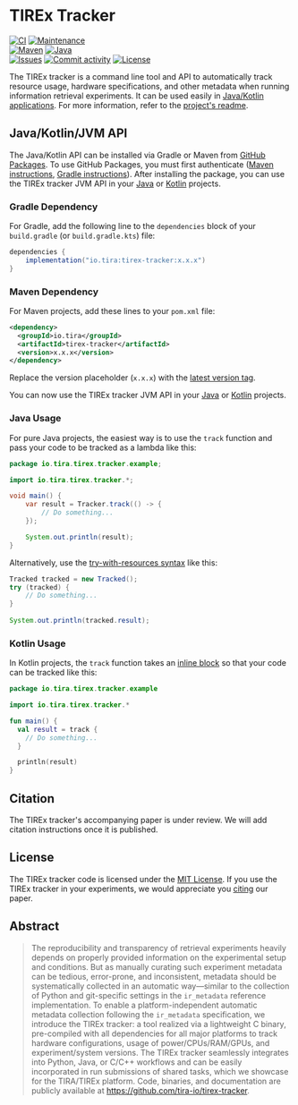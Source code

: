 # TIREx Tracker

[![CI](https://img.shields.io/github/actions/workflow/status/tira-io/tirex-tracker/ci.yml?branch=master&style=flat-square)](https://github.com/tira-io/tirex-tracker/actions/workflows/ci.yml)
[![Maintenance](https://img.shields.io/maintenance/yes/2025?style=flat-square)](https://github.com/tira-io/tirex-tracker/graphs/contributors) <!-- [![Code coverage](https://img.shields.io/codecov/c/github/tira-io/tirex-tracker?style=flat-square)](https://codecov.io/github/tira-io/tirex-tracker/) --> \
[![Maven](https://img.shields.io/github/v/tag/tira-io/tirex-tracker?style=flat-square&label=maven)](https://github.com/tira-io/tirex-tracker/packages/) [![Java](https://img.shields.io/badge/java-8_|_11_|_17_|_21-blue?style=flat-square)](https://github.com/tira-io/tirex-tracker/packages/) \
[![Issues](https://img.shields.io/github/issues/tira-io/tirex-tracker?style=flat-square)](https://github.com/tira-io/tirex-tracker/issues) [![Commit activity](https://img.shields.io/github/commit-activity/m/tira-io/tirex-tracker?style=flat-square)](https://github.com/tira-io/tirex-tracker/commits) [![License](https://img.shields.io/github/license/tira-io/tirex-tracker?style=flat-square)](LICENSE)

The TIREx tracker is a command line tool and API to automatically track resource usage, hardware specifications, and other metadata when running information retrieval experiments.
It can be used easily in [Java/Kotlin applications](#javakotlinjvm-api). For more information, refer to the [project's readme](https://github.com/tira-io/tirex-tracker?tab=readme-ov-file#readme).

## Java/Kotlin/JVM API

The Java/Kotlin API can be installed via Gradle or Maven from [GitHub Packages](https://github.com/tira-io/tirex-tracker/packages/).
To use GitHub Packages, you must first authenticate ([Maven instructions](https://docs.github.com/en/packages/working-with-a-github-packages-registry/working-with-the-apache-maven-registry#authenticating-to-github-packages), [Gradle instructions](https://docs.github.com/en/packages/working-with-a-github-packages-registry/working-with-the-gradle-registry#authenticating-to-github-packages)).
After installing the package, you can use the TIREx tracker JVM API in your [Java](#java-usage) or [Kotlin](#kotlin-usage) projects.

### Gradle Dependency

For Gradle, add the following line to the `dependencies` block of your `build.gradle` (or `build.gradle.kts`) file:

```gradle
dependencies {
    implementation("io.tira:tirex-tracker:x.x.x")
}
```

### Maven Dependency

For Maven projects, add these lines to your `pom.xml` file:

```xml
<dependency>
  <groupId>io.tira</groupId>
  <artifactId>tirex-tracker</artifactId>
  <version>x.x.x</version>
</dependency>
```

Replace the version placeholder (`x.x.x`) with the [latest version tag](https://github.com/tira-io/tirex-tracker/releases/latest).


You can now use the TIREx tracker JVM API in your [Java](#java-usage) or [Kotlin](#kotlin-usage) projects.

### Java Usage

For pure Java projects, the easiest way is to use the `track` function and pass your code to be tracked as a lambda like this:

```java
package io.tira.tirex.tracker.example;

import io.tira.tirex.tracker.*;

void main() {
    var result = Tracker.track(() -> {
        // Do something...
    });

    System.out.println(result);
}
```

Alternatively, use the [try-with-resources syntax](https://baeldung.com/java-try-with-resources) like this:

```java
Tracked tracked = new Tracked();
try (tracked) {
    // Do something...
}
    
System.out.println(tracked.result);
```

<!-- TODO: Explain parameters. -->

### Kotlin Usage

In Kotlin projects, the `track` function takes an [inline block](https://kotlinlang.org/docs/inline-functions.html) so that your code can be tracked like this:

```kotlin
package io.tira.tirex.tracker.example

import io.tira.tirex.tracker.*

fun main() {
  val result = track {
    // Do something...
  }

  println(result)
}
```

<!-- TODO: Explain parameters. -->

<!-- TODO: ir_metadata export instructions. -->

## Citation

The TIREx tracker's accompanying paper is under review. We will add citation instructions once it is published.

<!-- TODO: Add citation (written out and as BibTeX). -->

## License

The TIREx tracker code is licensed under the [MIT License](./LICENSE).
If you use the TIREx tracker in your experiments, we would appreciate you [citing](#citation) our paper.

## Abstract

> The reproducibility and transparency of retrieval experiments heavily depends on properly provided information on the experimental setup and conditions. But as manually curating such experiment metadata can be tedious, error-prone, and inconsistent, metadata should be systematically collected in an automatic way—similar to the collection of Python and git-specific settings in the `ir_metadata` reference implementation. To enable a platform-independent automatic metadata collection following the `ir_metadata` specification, we introduce the TIREx tracker: a tool realized via a lightweight C binary, pre-compiled with all dependencies for all major platforms to track hardware configurations, usage of power/CPUs/RAM/GPUs, and experiment/system versions. The TIREx tracker seamlessly integrates into Python, Java, or C/C++ workflows and can be easily incorporated in run submissions of shared tasks, which we showcase for the TIRA/TIREx platform. Code, binaries, and documentation are publicly available at <https://github.com/tira-io/tirex-tracker>.
